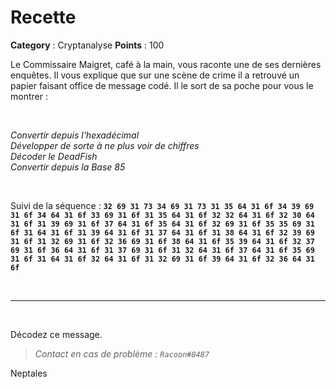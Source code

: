 # Recette

**Category** : Cryptanalyse
**Points** : 100

Le Commissaire Maigret, café à la main, vous raconte une de ses dernières enquêtes. Il vous explique que sur une scène de crime il a retrouvé un papier faisant office de message codé. Il le sort de sa poche pour vous le montrer :

<p class="space">&nbsp;</p>

_Convertir depuis l'hexadécimal_  
_Développer de sorte à ne plus voir de chiffres_  
_Décoder le DeadFish_  
_Convertir depuis la Base 85_  

<p class="space">&nbsp;</p>

Suivi de la séquence :
**`32 69 31 73 34 69 31 73 31 35 64 31 6f 34 39 69 31 6f 34 64 31 6f 33 69 31 6f 31 35 64 31 6f 32 32 64 31 6f 32 30 64 31 6f 31 39 69 31 6f 37 64 31 6f 35 64 31 6f 32 69 31 6f 35 35 69 31 6f 31 64 31 6f 31 39 64 31 6f 31 37 64 31 6f 31 38 64 31 6f 32 39 69 31 6f 31 32 69 31 6f 32 36 69 31 6f 38 64 31 6f 35 39 64 31 6f 32 37 69 31 6f 36 64 31 6f 31 37 69 31 6f 31 32 64 31 6f 37 64 31 6f 35 69 31 6f 31 64 31 6f 32 64 31 6f 31 32 69 31 6f 39 64 31 6f 32 36 64 31 6f`**

<p class="space">&nbsp;</p>

***

<p class="space">&nbsp;</p>

Décodez ce message.
> *Contact en cas de problème : `Racoon#8487`*

<div class="author">Neptales</div>

<p class="space">&nbsp;</p>




